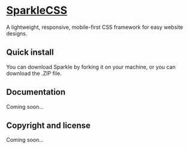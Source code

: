 # [SparkleCSS](https://jdriviere.github.io/sparkle-css)
A lightweight, responsive, mobile-first CSS framework for easy website designs.

## Quick install
You can download Sparkle by forking it on your machine, or you can download the .ZIP file.

## Documentation
Coming soon...

## Copyright and license
Coming soon...